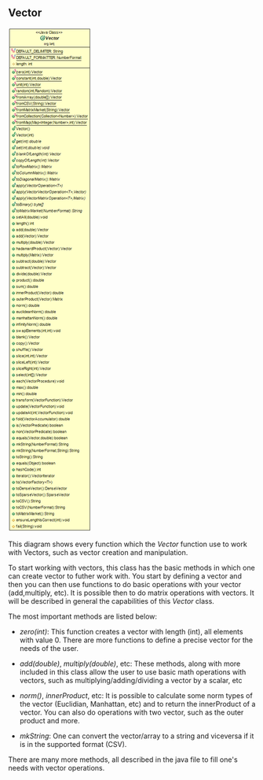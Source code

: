 ## Vector


![image](uml/class_diagrams/vector.png)


This diagram shows every function which the *Vector* function use to work with Vectors, such as vector creation and manipulation.

To start working with vectors, this class has the basic methods in which one can create vector to futher work with. You start by
defining a vector and then you can then use functions to do basic operations with your vector (add,multiply, etc). It is possible
then to do matrix operations with vectors. It will be described in general the capabilities of this *Vector* class.

The most important methods are listed below:

* *zero(int)*: This function creates a vector with length (int), all elements with value 0. There are more functions to define a precise
vector for the needs of the user.

* *add(double)*, *multiply(double)*, etc:  These methods, along with more included in this class allow the user to use basic math
operations with vectors, such as multiplying/adding/dividing a vector by a scalar, etc

* *norm()*, *innerProduct*, etc: It is possible to calculate some norm types of the vector (Euclidian, Manhattan, etc) and to return
the innerProduct of a vector. You can also do operations with two vector, such as the outer product and more.

* *mkString*: One can convert the vector/array to a string and viceversa if it is in the supported format (CSV).


There are many more methods, all described in the java file to fill one's needs with vector operations.
